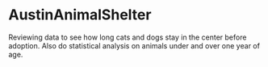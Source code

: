 # AustinAnimalShelter
Reviewing data to see how long cats and dogs stay in the center before adoption. Also do statistical analysis on animals under and over one year of age.
